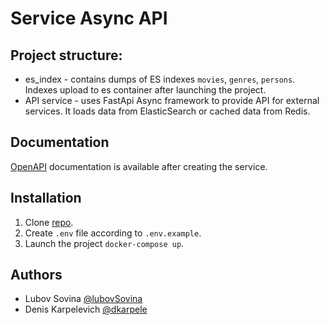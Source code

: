 # Service Async API

## Project structure:

* es_index - contains dumps of ES indexes `movies`, `genres`, `persons`. Indexes upload to es container after launching the project.   
* API service - uses FastApi Async framework to provide API for external services. It loads data from ElasticSearch or cached data from Redis. 


## Documentation

[OpenAPI](http://localhost/api/openapi) documentation is available after creating the service.


## Installation

1. Clone [repo](https://github.com/dkarpele/Async_API_sprint_1).
2. Create ```.env``` file according to ```.env.example```.
3. Launch the project ```docker-compose up```.

## Authors
* Lubov Sovina [@lubovSovina](https://github.com/lubovSovina)
* Denis Karpelevich [@dkarpele](https://github.com/dkarpele)